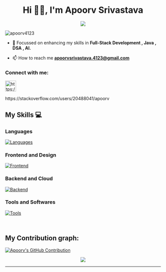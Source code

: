 <h1 align="center">Hi 🙋‍♂️, I'm Apoorv Srivastava</h1>
<p align="center">
  <a href="https://github.com/DenverCoder1/readme-typing-svg"><img src="https://readme-typing-svg.herokuapp.com/?lines=A%20Full-stack%20web%20developer,;An%20enthusiast%20UI%2FUX%20Designer,;Always%20learning%20new%20things.&font=Fira%20Code&center=true&width=440&height=45&color=D93A7C&vCenter=true&size=24"></a>
</p>
<p align="left"> <img src="https://komarev.com/ghpvc/?username=apoorv4123&label=Profile%20views&color=0e75b6&style=flat" alt="apoorv4123" /> </p>

- 🌱 Focussed on enhancing my skills in  **Full-Stack Development , Java , DSA , AI.**

<!-- - 💬 Ask me about **Java, Python, Spring, SQL, ETL Pipelines .** -->

- 📫 How to reach me **apoorvsrivastava.4123@gmail.com**

<!-- - 📫 Hire me as UI/UX designer https://www.fiverr.com/share/bmREaq -->

<h3>Connect with me:</h3>
<p>
<a href="https://www.linkedin.com/in/apoorv-srivastava-sde" target="blank"><img align="center" src="https://upload.wikimedia.org/wikipedia/commons/thumb/8/81/LinkedIn_icon.svg/2048px-LinkedIn_icon.svg.png" alt="https://www.linkedin.com/in/apoorv-srivastava-sde" height="35" width="35" /></a>
<!-- <a href="https://apoorv-srivastava.netlify.app/" target="blank"><img align="center" src="https://apoorv-srivastava.netlify.app/static/media/apoorv.aa8df3ee6a7b9683eae4f54786395885.svg" alt="https://www.linkedin.com/in/apoorv-srivastava-2b3642202" height="30" width="40" /></a> -->
</p>
https://stackoverflow.com/users/20488041/apoorv
<h2> My Skills 💻 </h2>
 <!-- ### Application Development
[![Frontend](https://skillicons.dev/icons?i=java,python,html,css)]() -->

### Languages
[![Languages](https://skillicons.dev/icons?i=java,kotlin,python)](https://github.com/apoorv4123)

### Frontend and Design
[![Frontend](https://skillicons.dev/icons?i=html,css,js,ts,react)](https://github.com/apoorv4123)

### Backend and Cloud
[![Backend](https://skillicons.dev/icons?i=spring,hibernate,mongo,mysql,fastapi,gcp)](https://github.com/apoorv4123)
<!-- <a style="background-color: #242424;">
<img src="https://itsolution24x7.com/blog/wp-content/uploads/2020/06/socketio.png" height="50" width="50" />
</a> -->

### Tools and Softwares
[![Tools](https://skillicons.dev/icons?i=git,github,kafka,idea,vscode,eclipse,postman,docker,kubernetes,maven,jenkins)](https://github.com/apoorv4123)

<br/>
<h2> My Contribution graph:</h2>
<p>
  <a href="https://github.com/apoorv4123">
    <img src="https://github-profile-summary-cards.vercel.app/api/cards/profile-details?username=apoorv4123&show_icons=true&&locale=en&layout=compact&theme=radical" alt="Apoorv's GitHub Contribution"/>
  </a>
</p>

<p align="center">
  <a href="https://github.com/DenverCoder1/readme-typing-svg"><img src="https://readme-typing-svg.herokuapp.com/?lines=See%20you%20next%20time🤗.&font=Fira%20Code&center=true&width=440&height=45&color=D93A7C&vCenter=true&size=24"></a>
</p>
<hr/>
